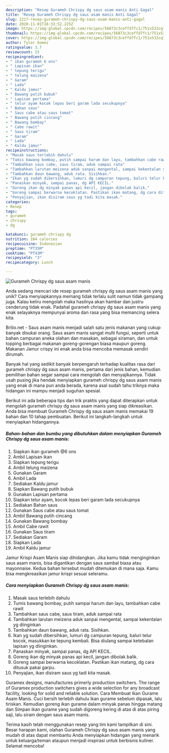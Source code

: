 ```yaml
---
description: "Resep Gurameh Chrispy dg saus asam manis Anti Gagal"
title: "Resep Gurameh Chrispy dg saus asam manis Anti Gagal"
slug: 2217-resep-gurameh-chrispy-dg-saus-asam-manis-anti-gagal
date: 2020-11-01T16:33:52.225Z
image: https://img-global.cpcdn.com/recipes/56873c3ceffd7fc1/751x532cq70/gurameh-chrispy-dg-saus-asam-manis-foto-resep-utama.jpg
thumbnail: https://img-global.cpcdn.com/recipes/56873c3ceffd7fc1/751x532cq70/gurameh-chrispy-dg-saus-asam-manis-foto-resep-utama.jpg
cover: https://img-global.cpcdn.com/recipes/56873c3ceffd7fc1/751x532cq70/gurameh-chrispy-dg-saus-asam-manis-foto-resep-utama.jpg
author: Tyler Gomez
ratingvalue: 3.7
reviewcount: 15
recipeingredient:
- " ikan gurameh 6 ons"
- " Lapisan ikan"
- " tepung terigu"
- " telung maizena"
- " Garam"
- " Lada"
- " Kaldu jamur"
- " Bawang putih bubuk"
- " Lapisan pertama"
- " telur ayam kocok lepas beri garam lada secukupnya"
- " Bahan saus"
- " Saus cabe atau saus tomat"
- " Bawang putih cincang"
- " Bawang bombay"
- " Cabe rawit"
- " Saus tiram"
- " Garam"
- " Lada"
- " Kaldu jamur"
recipeinstructions:
- "Masak saus terlebih dahulu"
- "Tumis bawang bombay, putih sampai harum dan layu, tambahkan cabe rawit"
- "Tambahkan saus cabe, saus tiram, aduk sampai rata"
- "Tambahkan larutan meizena aduk sanpai mengental, sampai kekentalan yg diinginkan"
- "Tambahkan daun bawang, aduk rata. Sisihkan."
- "Ikan yg sudah dibersihkan, lumuri dg campuran tepung, baluri telur kocok, masukkan ke tepung kembali. Bisa diulang sampai ketebalan lapisan yg diinginkan."
- "Panaskan minyak, sampai panas, dg API KECIL."
- "Goreng ikan dg minyak panas api kecil, jangan dibolak balik."
- "Goreng sampai berwarna kecoklatan. Pastikan ikan matang, dg cara ditusuk pakai garpu."
- "Penyajian, ikan disiram saus yg tadi kita masak."
categories:
- Resep
tags:
- gurameh
- chrispy
- dg

katakunci: gurameh chrispy dg 
nutrition: 164 calories
recipecuisine: Indonesian
preptime: "PT35M"
cooktime: "PT43M"
recipeyield: "3"
recipecategory: Lunch

---
```



![Gurameh Chrispy dg saus asam manis](https://img-global.cpcdn.com/recipes/56873c3ceffd7fc1/751x532cq70/gurameh-chrispy-dg-saus-asam-manis-foto-resep-utama.jpg)

Anda sedang mencari ide resep gurameh chrispy dg saus asam manis yang unik? Cara menyiapkannya memang tidak terlalu sulit namun tidak gampang juga. Kalau keliru mengolah maka hasilnya akan hambar dan justru cenderung tidak enak. Padahal gurameh chrispy dg saus asam manis yang enak selayaknya mempunyai aroma dan rasa yang bisa memancing selera kita.

Brilio.net - Saus asam manis menjadi salah satu jenis makanan yang cukup banyak disukai orang. Saus asam manis sangat multi fungsi, seperti untuk bahan campuran aneka olahan dan masakan, sebagai siraman, dan untuk topping berbagai makanan goreng-gorengan biasa maupun goreng. Makanan Jamur crispy ini enak anda bisa mencoba memasak sendiri dirumah.

Banyak hal yang sedikit banyak berpengaruh terhadap kualitas rasa dari gurameh chrispy dg saus asam manis, pertama dari jenis bahan, kemudian pemilihan bahan segar sampai cara mengolah dan menyajikannya. Tidak usah pusing jika hendak menyiapkan gurameh chrispy dg saus asam manis yang enak di mana pun anda berada, karena asal sudah tahu triknya maka hidangan ini mampu menjadi suguhan spesial.


Berikut ini ada beberapa tips dan trik praktis yang dapat diterapkan untuk mengolah gurameh chrispy dg saus asam manis yang siap dikreasikan. Anda bisa membuat Gurameh Chrispy dg saus asam manis memakai 19 bahan dan 10 tahap pembuatan. Berikut ini langkah-langkah untuk menyiapkan hidangannya.

<!--inarticleads1-->

##### Bahan-bahan dan bumbu yang dibutuhkan dalam menyiapkan Gurameh Chrispy dg saus asam manis:

1. Siapkan  ikan gurameh @6 ons
1. Ambil  Lapisan ikan
1. Siapkan  tepung terigu
1. Ambil  telung maizena
1. Gunakan  Garam
1. Ambil  Lada
1. Sediakan  Kaldu jamur
1. Siapkan  Bawang putih bubuk
1. Gunakan  Lapisan pertama
1. Siapkan  telur ayam, kocok lepas beri garam lada secukupnya
1. Sediakan  Bahan saus
1. Gunakan  Saus cabe atau saus tomat
1. Ambil  Bawang putih cincang
1. Gunakan  Bawang bombay
1. Ambil  Cabe rawit
1. Gunakan  Saus tiram
1. Sediakan  Garam
1. Siapkan  Lada
1. Ambil  Kaldu jamur


Jamur Krispi Asam Manis siap dihidangkan. Jika kamu tidak menginginkan saus asam manis, bisa digantikan dengan saus sambal biasa atau mayonnaise. Kedua bahan tersebut mudah ditemukan di mana saja. Kamu bisa mengkreasikan jamur krispi sesuai seleramu. 

<!--inarticleads2-->

##### Cara menyiapkan Gurameh Chrispy dg saus asam manis:

1. Masak saus terlebih dahulu
1. Tumis bawang bombay, putih sampai harum dan layu, tambahkan cabe rawit
1. Tambahkan saus cabe, saus tiram, aduk sampai rata
1. Tambahkan larutan meizena aduk sanpai mengental, sampai kekentalan yg diinginkan
1. Tambahkan daun bawang, aduk rata. Sisihkan.
1. Ikan yg sudah dibersihkan, lumuri dg campuran tepung, baluri telur kocok, masukkan ke tepung kembali. Bisa diulang sampai ketebalan lapisan yg diinginkan.
1. Panaskan minyak, sampai panas, dg API KECIL.
1. Goreng ikan dg minyak panas api kecil, jangan dibolak balik.
1. Goreng sampai berwarna kecoklatan. Pastikan ikan matang, dg cara ditusuk pakai garpu.
1. Penyajian, ikan disiram saus yg tadi kita masak.


Guramex designs, manufactures primerly production switchers. The range of Guramex production switchers gives a wide selection for any broadcast facility, looking for solid and reliable solution. Cara Membuat Ikan Gurame Asam Manis. Cuci bersih terlebih dahulu ikan gurame sebelum dipasak, lalu tiriskan. Kemudian goreng ikan gurame dalam minyak panas hingga matang dan Simpan ikan gurame yang sudah digoreng kering di atas di atas piring saji, lalu siram dengan saus asam manis. 

Terima kasih telah menggunakan resep yang tim kami tampilkan di sini. Besar harapan kami, olahan Gurameh Chrispy dg saus asam manis yang mudah di atas dapat membantu Anda menyiapkan hidangan yang menarik untuk keluarga/teman ataupun menjadi inspirasi untuk berbisnis kuliner. Selamat mencoba!
